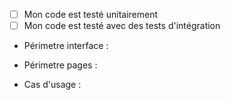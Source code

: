 - [ ] Mon code est testé unitairement
- [ ] Mon code est testé avec des tests d'intégration

- Périmetre interface : 

- Périmetre pages : 

- Cas d'usage : 
